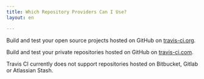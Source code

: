 ```yaml
---
title: Which Repository Providers Can I Use?
layout: en

---
```


Build and test your open source projects hosted on GitHub on [travis-ci.org](https://travis-ci.org/).

Build and test your private repositories hosted on GitHub on [travis-ci.com](https://travis-ci.com/).

Travis CI currently does not support repositories hosted on Bitbucket, Gitlab or Atlassian Stash.
